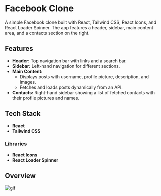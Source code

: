 # Facebook Clone

A simple Facebook clone built with React, Tailwind CSS, React Icons, and React Loader Spinner. The app features a header, sidebar, main content area, and a contacts section on the right.

## Features

- **Header:** Top navigation bar with links and a search bar.
- **Sidebar:** Left-hand navigation for different sections.
- **Main Content:**
  - Displays posts with username, profile picture, description, and images.
  - Fetches and loads posts dynamically from an API.
- **Contacts:** Right-hand sidebar showing a list of fetched contacts with their profile pictures and names.

## Tech Stack

- **React**
- **Tailwind CSS**

### Libraries
- **React Icons**
- **React Loader Spinner**

## Overview

![gif](./fb-clone-gif.gif)
